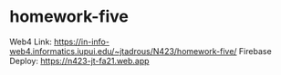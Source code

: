 # homework-five
Web4 Link: https://in-info-web4.informatics.iupui.edu/~jtadrous/N423/homework-five/ 
Firebase Deploy: https://n423-jt-fa21.web.app
